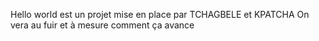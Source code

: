 Hello world est un projet mise en place par TCHAGBELE et KPATCHA
On vera au fuir et à mesure comment ça avance